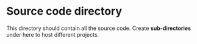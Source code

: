# Source code directory 
This directory should contain all the source code. Create **sub-directories** under here to host different projects. 
